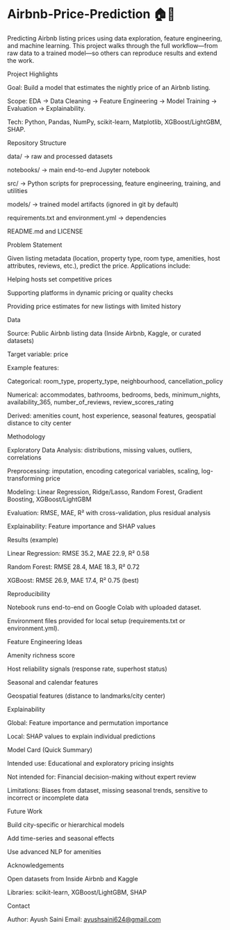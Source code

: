 # Airbnb-Price-Prediction 🏠💸

Predicting Airbnb listing prices using data exploration, feature engineering, and machine learning. This project walks through the full workflow—from raw data to a trained model—so others can reproduce results and extend the work.

Project Highlights

Goal: Build a model that estimates the nightly price of an Airbnb listing.

Scope: EDA → Data Cleaning → Feature Engineering → Model Training → Evaluation → Explainability.

Tech: Python, Pandas, NumPy, scikit-learn, Matplotlib, XGBoost/LightGBM, SHAP.

Repository Structure

data/ → raw and processed datasets

notebooks/ → main end-to-end Jupyter notebook

src/ → Python scripts for preprocessing, feature engineering, training, and utilities

models/ → trained model artifacts (ignored in git by default)

requirements.txt and environment.yml → dependencies

README.md and LICENSE

Problem Statement

Given listing metadata (location, property type, room type, amenities, host attributes, reviews, etc.), predict the price.
Applications include:

Helping hosts set competitive prices

Supporting platforms in dynamic pricing or quality checks

Providing price estimates for new listings with limited history

Data

Source: Public Airbnb listing data (Inside Airbnb, Kaggle, or curated datasets)

Target variable: price

Example features:

Categorical: room_type, property_type, neighbourhood, cancellation_policy

Numerical: accommodates, bathrooms, bedrooms, beds, minimum_nights, availability_365, number_of_reviews, review_scores_rating

Derived: amenities count, host experience, seasonal features, geospatial distance to city center

Methodology

Exploratory Data Analysis: distributions, missing values, outliers, correlations

Preprocessing: imputation, encoding categorical variables, scaling, log-transforming price

Modeling: Linear Regression, Ridge/Lasso, Random Forest, Gradient Boosting, XGBoost/LightGBM

Evaluation: RMSE, MAE, R² with cross-validation, plus residual analysis

Explainability: Feature importance and SHAP values

Results (example)

Linear Regression: RMSE 35.2, MAE 22.9, R² 0.58

Random Forest: RMSE 28.4, MAE 18.3, R² 0.72

XGBoost: RMSE 26.9, MAE 17.4, R² 0.75 (best)

Reproducibility

Notebook runs end-to-end on Google Colab with uploaded dataset.

Environment files provided for local setup (requirements.txt or environment.yml).

Feature Engineering Ideas

Amenity richness score

Host reliability signals (response rate, superhost status)

Seasonal and calendar features

Geospatial features (distance to landmarks/city center)

Explainability

Global: Feature importance and permutation importance

Local: SHAP values to explain individual predictions

Model Card (Quick Summary)

Intended use: Educational and exploratory pricing insights

Not intended for: Financial decision-making without expert review

Limitations: Biases from dataset, missing seasonal trends, sensitive to incorrect or incomplete data

Future Work

Build city-specific or hierarchical models

Add time-series and seasonal effects

Use advanced NLP for amenities


Acknowledgements

Open datasets from Inside Airbnb and Kaggle

Libraries: scikit-learn, XGBoost/LightGBM, SHAP

Contact

Author: Ayush Saini
Email: ayushsaini624@gmail.com

